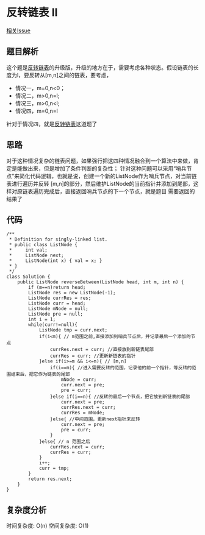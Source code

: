 # 反转链表 II
[相关Issue](https://github.com/JackLee-pro/algorithm_plus/issues/18)

## 题目解析
这个题是[反转链表](https://github.com/JackLee-pro/algorithm_plus/blob/master/weekly_column/reverse_list.md)的升级版，升级的地方在于，需要考虑各种状态。假设链表的长度为l，要反转从[m,n]之间的链表，要考虑，
* 情况一，m=0,n<0；
* 情况二，m>0,n=l;
* 情况三，m>0,n<l;
* 情况四，m=0,n=l

针对于情况四，就是[反转链表](https://github.com/JackLee-pro/algorithm_plus/blob/master/weekly_column/reverse_list.md)这道题了

## 思路
对于这种情况复杂的链表问题，如果强行把这四种情况融合到一个算法中来做，肯定是能做出来，但是增加了条件判断的复杂性；
针对这种问题可以采用“哨兵节点”来简化代码逻辑，也就是说，创建一个新的ListNode作为哨兵节点，对当前链表进行遍历并反转
[m,n]的部分，然后维护ListNode的当前指针并添加到尾部，这样对原链表遍历完成后，直接返回哨兵节点的下一个节点，就是题目
需要返回的结果了

## 代码
```
/**
 * Definition for singly-linked list.
 * public class ListNode {
 *     int val;
 *     ListNode next;
 *     ListNode(int x) { val = x; }
 * }
 */
class Solution {
    public ListNode reverseBetween(ListNode head, int m, int n) {
        if (m==n)return head;
        ListNode res = new ListNode(-1);
        ListNode currRes = res;
        ListNode curr = head;
        ListNode mNode = null;
        ListNode pre = null;
        int i = 1;
        while(curr!=null){
            ListNode tmp = curr.next;
            if(i<m){ // m范围之前,直接添加到哨兵节点后，并记录最后一个添加的节点
                currRes.next = curr; //直接放到新链表尾部
                currRes = curr; //更新新链表的指针
            }else if(i>=m && i<=n){ // [m,n]
                if(i==m){ //进入需要反转的范围，记录他的前一个指针，等反转的范围结束后，把它作为链表的尾部
                    mNode = curr;
                    curr.next = pre;
                    pre = curr;
                }else if(i==n){ //反转的最后一个节点，把它放到新链表的尾部
                    curr.next = pre;
                    currRes.next = curr;
                    currRes = mNode;
                }else{ //中间范围，更新next指针来反转
                    curr.next = pre;
                    pre = curr;
                }
            }else{ // n 范围之后
                currRes.next = curr;
                currRes = curr;
            }
            i++;
            curr = tmp;
        }
        return res.next;
    }
}
```

## 复杂度分析
时间复杂度: O(n)
空间复杂度: O(1)

